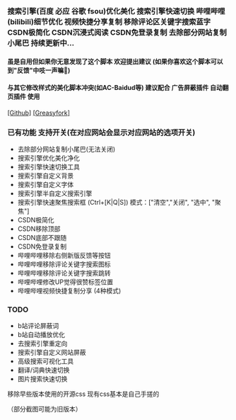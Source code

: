 
### 搜索引擎(百度 必应 谷歌 fsou)优化美化 搜索引擎快速切换 哔哩哔哩(bilibili)细节优化 视频快捷分享复制 移除评论区关键字搜索蓝字 CSDN极简化 CSDN沉浸式阅读 CSDN免登录复制 去除部分网站复制小尾巴 持续更新中...
#### 虽是自用但如果你无意发现了这个脚本 欢迎提出建议 (如果你喜欢这个脚本可以到"反馈"中吱一声嘛💝)
#### 与其它修改样式的美化脚本冲突(如AC-Baidud等) 建议配合 广告屏蔽插件 自动翻页插件 使用
[[Github]](https://github.com/yuhanawa/UserScript) [[Greasyfork]](https://greasyfork.org/zh-CN/scripts/449705)

### 已有功能 支持开关(在对应网站会显示对应网站的选项开关)
- 去除部分网站复制小尾巴(无法关闭)
- 搜索引擎优化美化净化
- 搜索引擎快速切换工具
- 搜索引擎自定义背景
- 搜索引擎自定义字体
- 搜索引擎半自定义搜索引擎
- 搜索引擎快速聚焦搜索框 (Ctrl+[K|Q|S]) 模式：["清空","关闭", "选中", "聚焦"]
- CSDN极简化
- CSDN移除顶部
- CSDN底部不跟随
- CSDN免登录复制
- 哔哩哔哩移除右侧新版反馈等按钮
- 哔哩哔哩移除评论关键字搜索图标
- 哔哩哔哩移除评论关键字搜索跳转
- 哔哩哔哩修改UP觉得很赞标签位置
- 哔哩哔哩视频快捷复制分享 (4种模式)


### TODO
- b站评论屏蔽词
- b站自动播放优化
- 去搜索引擎重定向
- 搜索引擎自定义网站屏蔽
- 高级搜索可视化工具
- 翻译/词典快速切换
- 图片搜索快速切换


移除早些版本使用的开源css 现有css基本是自己手搓的

（部分截图可能为旧版本）
